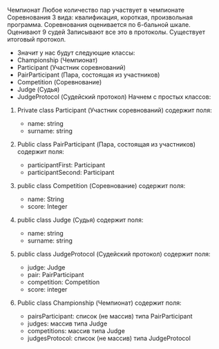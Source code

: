 Чемпионат
Любое количество пар участвует в чемпионате  
Соревнования 3 вида: квалификация, короткая, произвольная программа.
Соревнования оценивается по 6-бальной шкале.
Оценивают 9 судей
Записывают все это в протоколы.
Существует итоговый протокол.

* Значит у нас будут следующие классы:
* Сhampionship (Чемпионат)
* Participant (Участник соревнований)
* PairParticipant (Пара, состоящая из участников)
* Сompetition (Соревнование)
* Judge (Судья)
* JudgeProtocol (Судейский протокол)
Начнем с простых классов:
1. Private class Participant (Участник соревнований) содержит поля: 
    * name: string
    * surname: string

2. Public class PairParticipant (Пара, состоящая из участников) содержит поля: 
    * participantFirst: Participant
    * participantSecond: Participant

3. public class Сompetition (Соревнование) содержит поля: 
    * name: String
    * score: Integer

4. public class Judge (Судья) содержит поля: 
    * name: string
    * surname: string

5. public class JudgeProtocol (Судейский протокол) содержит поля: 
    * judge: Judge
    * pair: PairParticipant
    * competition: Competition
    * score: integer

6. Public class Сhampionship (Чемпионат) содержит поля:
    * pairsParticipant: список (не массив) типа PairParticipant
    * judges:  массив типа Judge
    * competitions: массив типа Judge
    * judgesProtocol: список (не массив) типа JudgeProtocol
 
